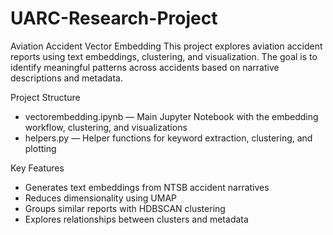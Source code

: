 # UARC-Research-Project
Aviation Accident Vector Embedding
This project explores aviation accident reports using text embeddings, clustering, and visualization. The goal is to identify meaningful patterns across accidents based on narrative descriptions and metadata.

Project Structure
* vectorembedding.ipynb — Main Jupyter Notebook with the embedding workflow, clustering, and visualizations
* helpers.py — Helper functions for keyword extraction, clustering, and plotting

Key Features
* Generates text embeddings from NTSB accident narratives
* Reduces dimensionality using UMAP
* Groups similar reports with HDBSCAN clustering
* Explores relationships between clusters and metadata


